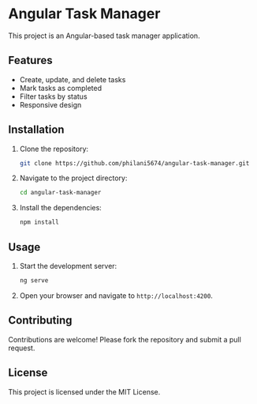 # Angular Task Manager

This project is an Angular-based task manager application.

## Features

- Create, update, and delete tasks
- Mark tasks as completed
- Filter tasks by status
- Responsive design

## Installation

1. Clone the repository:
    ```bash
    git clone https://github.com/philani5674/angular-task-manager.git
    ```
2. Navigate to the project directory:
    ```bash
    cd angular-task-manager
    ```
3. Install the dependencies:
    ```bash
    npm install
    ```

## Usage

1. Start the development server:
    ```bash
    ng serve
    ```
2. Open your browser and navigate to `http://localhost:4200`.

## Contributing

Contributions are welcome! Please fork the repository and submit a pull request.

## License

This project is licensed under the MIT License.